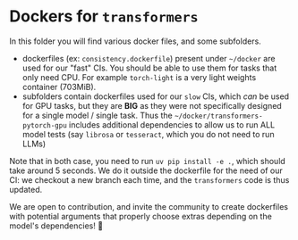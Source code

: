 # Dockers for `transformers`

In this folder you will find various docker files, and some subfolders. 
- dockerfiles (ex: `consistency.dockerfile`) present under `~/docker` are used for our "fast" CIs. You should be able to use them for tasks that only need CPU. For example `torch-light` is a very light weights container (703MiB). 
- subfolders contain dockerfiles used for our `slow` CIs, which *can* be used for GPU tasks, but they are **BIG** as they were not specifically designed for a single model / single task. Thus the `~/docker/transformers-pytorch-gpu` includes additional dependencies to allow us to run ALL model tests (say `librosa` or `tesseract`, which you do not need to run LLMs)

Note that in both case, you need to run `uv pip install -e .`, which should take around 5 seconds. We do it outside the dockerfile for the need of our CI: we checkout a new branch each time, and the `transformers` code is thus updated. 

We are open to contribution, and invite the community to create dockerfiles with potential arguments that properly choose extras depending on the model's dependencies! :hugs: 
